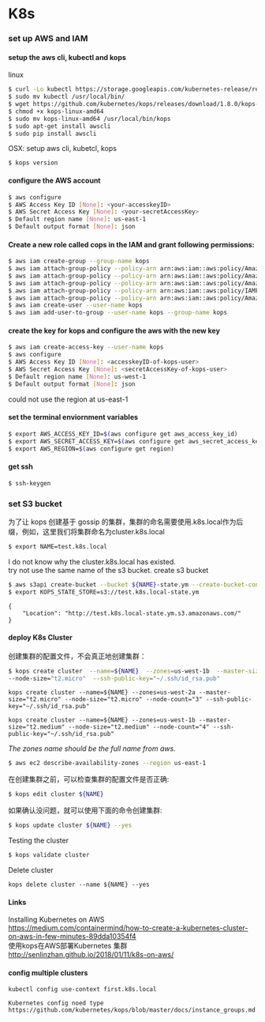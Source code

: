 # K8s

### set up AWS and IAM
#### setup the aws cli, kubectl and kops<br>
linux
```Bash
$ curl -Lo kubectl https://storage.googleapis.com/kubernetes-release/release/$(curl -s https://storage.googleapis.com/kubernetes-release/release/stable.txt)/bin/linux/amd64/kubectl && chmod +x kubectl
$ sudo mv kubectl /usr/local/bin/
$ wget https://github.com/kubernetes/kops/releases/download/1.8.0/kops-linux-amd64
$ chmod +x kops-linux-amd64
$ sudo mv kops-linux-amd64 /usr/local/bin/kops
$ sudo apt-get install awscli
$ sudo pip install awscli
```
OSX: setup aws cli, kubetcl, kops
```
$ kops version
```

#### configure the AWS account
```Bash
$ aws configure
$ AWS Access Key ID [None]: <your-accesskeyID>
$ AWS Secret Access Key [None]: <your-secretAccessKey>
$ Default region name [None]: us-east-1
$ Default output format [None]: json
```
#### Create a new role called cops in the IAM and grant following permissions:
```bash
$ aws iam create-group --group-name kops
$ aws iam attach-group-policy --policy-arn arn:aws:iam::aws:policy/AmazonEC2FullAccess --group-name kops
$ aws iam attach-group-policy --policy-arn arn:aws:iam::aws:policy/AmazonRoute53FullAccess --group-name kops
$ aws iam attach-group-policy --policy-arn arn:aws:iam::aws:policy/AmazonS3FullAccess --group-name kops
$ aws iam attach-group-policy --policy-arn arn:aws:iam::aws:policy/IAMFullAccess --group-name kops
$ aws iam attach-group-policy --policy-arn arn:aws:iam::aws:policy/AmazonVPCFullAccess --group-name kops
$ aws iam create-user --user-name kops
$ aws iam add-user-to-group --user-name kops --group-name kops
```
#### create the key for kops and configure the aws with the new key
```bash
$ aws iam create-access-key --user-name kops
$ aws configure
$ AWS Access Key ID [None]: <accesskeyID-of-kops-user>
$ AWS Secret Access Key [None]: <secretAccessKey-of-kops-user>
$ Default region name [None]: us-west-1
$ Default output format [None]: json
```
could not use the region at us-east-1
#### set the terminal enviornment variables
```bash
$ export AWS_ACCESS_KEY_ID=$(aws configure get aws_access_key_id)
$ export AWS_SECRET_ACCESS_KEY=$(aws configure get aws_secret_access_key)
$ export AWS_REGION=$(aws configure get region)
```
#### get ssh
```bash
$ ssh-keygen
```
### set S3 bucket
  为了让 kops 创建基于 gossip 的集群，集群的命名需要使用.k8s.local作为后缀，例如，这里我们将集群命名为cluster.k8s.local
```bash
$ export NAME=test.k8s.local
```
I do not know why the cluster.k8s.local has existed.<br>
try not use the same name of the s3 bucket.
create s3 bucket

```bash
$ aws s3api create-bucket --bucket ${NAME}-state.ym --create-bucket-configuration LocationConstraint=$AWS_REGION
$ export KOPS_STATE_STORE=s3://test.k8s.local-state.ym
```
```
{
    "Location": "http://test.k8s.local-state.ym.s3.amazonaws.com/"
}
```

#### deploy K8s Cluster
创建集群的配置文件，不会真正地创建集群：
```bash
$ kops create cluster  --name=${NAME}  --zones=us-west-1b  --master-size="t2.micro" \
--node-size="t2.micro"  --ssh-public-key="~/.ssh/id_rsa.pub"
```
```
kops create cluster --name=${NAME} --zones=us-west-2a --master-size="t2.micro" --node-size="t2.micro" --node-count="3" --ssh-public-key="~/.ssh/id_rsa.pub"
 ```
 ```
 kops create cluster --name=${NAME} --zones=us-west-1b --master-size="t2.medium" --node-size="t2.medium" --node-count="4" --ssh-public-key="~/.ssh/id_rsa.pub"
 ```
*The zones name should be the full name from aws.<br>*
```bash
$ aws ec2 describe-availability-zones --region us-east-1
```

在创建集群之前，可以检查集群的配置文件是否正确:<br>
```bash
$ kops edit cluster ${NAME}
```
如果确认没问题，就可以使用下面的命令创建集群:<br>
```bash
$ kops update cluster ${NAME} --yes
```
Testing the cluster
```bash
$ kops validate cluster
```
Delete cluster
```
kops delete cluster --name ${NAME} --yes
```

#### Links
Installing Kubernetes on AWS<br>https://medium.com/containermind/how-to-create-a-kubernetes-cluster-on-aws-in-few-minutes-89dda10354f4<br>
使用kops在AWS部署Kubernetes 集群<br>http://senlinzhan.github.io/2018/01/11/k8s-on-aws/<br>
#### config multiple clusters
```
kubectl config use-context first.k8s.local
```
```
Kubernetes config noed type
https://github.com/kubernetes/kops/blob/master/docs/instance_groups.md
